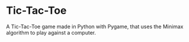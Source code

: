 # Tic-Tac-Toe
 A Tic-Tac-Toe game made in Python with Pygame, that uses the Minimax algorithm to play against a computer.
